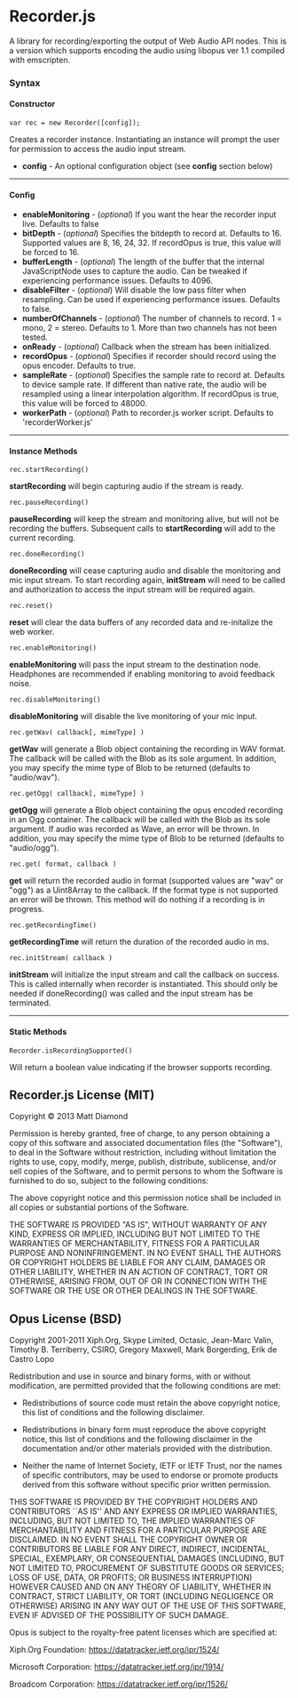 # Recorder.js

A library for recording/exporting the output of Web Audio API nodes. This is a version which supports encoding the audio using libopus ver 1.1 compiled with emscripten.

### Syntax
#### Constructor
    var rec = new Recorder([config]);

Creates a recorder instance. Instantiating an instance will prompt the user for permission to access the audio input stream.

- **config** - An optional configuration object (see **config** section below)


---------
#### Config

- **enableMonitoring** - (*optional*) If you want the hear the recorder input live. Defaults to false
- **bitDepth** - (*optional*) Specifies the bitdepth to record at. Defaults to 16. Supported values are 8, 16, 24, 32. If recordOpus is true, this value will be forced to 16.
- **bufferLength** - (*optional*) The length of the buffer that the internal JavaScriptNode uses to capture the audio. Can be tweaked if experiencing performance issues. Defaults to 4096.
- **disableFilter** - (*optional*) Will disable the low pass filter when resampling. Can be used if experiencing performance issues. Defaults to false.
- **numberOfChannels** - (*optional*) The number of channels to record. 1 = mono, 2 = stereo. Defaults to 1. More than two channels has not been tested.
- **onReady** - (*optional*) Callback when the stream has been initialized.
- **recordOpus** - (*optional*) Specifies if recorder should record using the opus encoder. Defaults to true.
- **sampleRate** - (*optional*) Specifies the sample rate to record at. Defaults to device sample rate. If different than native rate, the audio will be resampled using a linear interpolation algorithm.  If recordOpus is true, this value will be forced to 48000.
- **workerPath** - (*optional*) Path to recorder.js worker script. Defaults to 'recorderWorker.js'


---------
#### Instance Methods

    rec.startRecording()

**startRecording** will begin capturing audio if the stream is ready.

    rec.pauseRecording()

**pauseRecording** will keep the stream and monitoring alive, but will not be recording the buffers. Subsequent calls to **startRecording** will add to the current recording.

    rec.doneRecording()

**doneRecording** will cease capturing audio and disable the monitoring and mic input stream. To start recording again, **initStream** will need to be called and authorization to access the input stream will be required again.

    rec.reset()

**reset** will clear the data buffers of any recorded data and re-initalize the web worker.

    rec.enableMonitoring()

**enableMonitoring** will pass the input stream to the destination node. Headphones are recommended if enabling monitoring to avoid feedback noise.

    rec.disableMonitoring()

**disableMonitoring** will disable the live monitoring of your mic input.

    rec.getWav( callback[, mimeType] )

**getWav** will generate a Blob object containing the recording in WAV format. The callback will be called with the Blob as its sole argument. In addition, you may specify the mime type of Blob to be returned (defaults to "audio/wav").

    rec.getOgg( callback[, mimeType] )

**getOgg** will generate a Blob object containing the opus encoded recording in an Ogg container. The callback will be called with the Blob as its sole argument. If audio was recorded as Wave, an error will be thrown. In addition, you may specify the mime type of Blob to be returned (defaults to "audio/ogg").

    rec.get( format, callback )

**get** will return the recorded audio in format (supported values are "wav" or "ogg") as a Uint8Array to the callback. If the format type is not supported an error will be thrown. This method will do nothing if a recording is in progress.

    rec.getRecordingTime()

**getRecordingTime** will return the duration of the recorded audio in ms.

    rec.initStream( callback )

**initStream** will initialize the input stream and call the callback on success. This is called internally when recorder is instantiated. This should only be needed if doneRecording() was called and the input stream has be terminated.


---------
#### Static Methods

    Recorder.isRecordingSupported()

Will return a boolean value indicating if the browser supports recording.



## Recorder.js License (MIT)

Copyright © 2013 Matt Diamond

Permission is hereby granted, free of charge, to any person obtaining a copy of this software and associated documentation files (the "Software"), to deal in the Software without restriction, including without limitation the rights to use, copy, modify, merge, publish, distribute, sublicense, and/or sell copies of the Software, and to permit persons to whom the Software is furnished to do so, subject to the following conditions:

The above copyright notice and this permission notice shall be included in all copies or substantial portions of the Software.

THE SOFTWARE IS PROVIDED "AS IS", WITHOUT WARRANTY OF ANY KIND, EXPRESS OR IMPLIED, INCLUDING BUT NOT LIMITED TO THE WARRANTIES OF MERCHANTABILITY, FITNESS FOR A PARTICULAR PURPOSE AND NONINFRINGEMENT. IN NO EVENT SHALL THE AUTHORS OR COPYRIGHT HOLDERS BE LIABLE FOR ANY CLAIM, DAMAGES OR OTHER LIABILITY, WHETHER IN AN ACTION OF CONTRACT, TORT OR OTHERWISE, ARISING FROM, OUT OF OR IN CONNECTION WITH THE SOFTWARE OR THE USE OR OTHER DEALINGS IN THE SOFTWARE.


## Opus License (BSD)

Copyright 2001-2011 Xiph.Org, Skype Limited, Octasic,
                    Jean-Marc Valin, Timothy B. Terriberry,
                    CSIRO, Gregory Maxwell, Mark Borgerding,
                    Erik de Castro Lopo

Redistribution and use in source and binary forms, with or without
modification, are permitted provided that the following conditions
are met:

- Redistributions of source code must retain the above copyright
notice, this list of conditions and the following disclaimer.

- Redistributions in binary form must reproduce the above copyright
notice, this list of conditions and the following disclaimer in the
documentation and/or other materials provided with the distribution.

- Neither the name of Internet Society, IETF or IETF Trust, nor the
names of specific contributors, may be used to endorse or promote
products derived from this software without specific prior written
permission.

THIS SOFTWARE IS PROVIDED BY THE COPYRIGHT HOLDERS AND CONTRIBUTORS
``AS IS'' AND ANY EXPRESS OR IMPLIED WARRANTIES, INCLUDING, BUT NOT
LIMITED TO, THE IMPLIED WARRANTIES OF MERCHANTABILITY AND FITNESS FOR
A PARTICULAR PURPOSE ARE DISCLAIMED. IN NO EVENT SHALL THE COPYRIGHT OWNER
OR CONTRIBUTORS BE LIABLE FOR ANY DIRECT, INDIRECT, INCIDENTAL, SPECIAL,
EXEMPLARY, OR CONSEQUENTIAL DAMAGES (INCLUDING, BUT NOT LIMITED TO,
PROCUREMENT OF SUBSTITUTE GOODS OR SERVICES; LOSS OF USE, DATA, OR
PROFITS; OR BUSINESS INTERRUPTION) HOWEVER CAUSED AND ON ANY THEORY OF
LIABILITY, WHETHER IN CONTRACT, STRICT LIABILITY, OR TORT (INCLUDING
NEGLIGENCE OR OTHERWISE) ARISING IN ANY WAY OUT OF THE USE OF THIS
SOFTWARE, EVEN IF ADVISED OF THE POSSIBILITY OF SUCH DAMAGE.

Opus is subject to the royalty-free patent licenses which are
specified at:

Xiph.Org Foundation:
https://datatracker.ietf.org/ipr/1524/

Microsoft Corporation:
https://datatracker.ietf.org/ipr/1914/

Broadcom Corporation:
https://datatracker.ietf.org/ipr/1526/